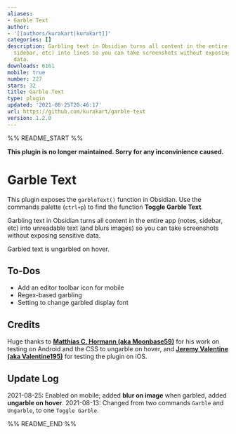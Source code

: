 ```yaml
---
aliases:
- Garble Text
author:
- '[[authors/kurakart|kurakart]]'
categories: []
description: Garbling text in Obsidian turns all content in the entire app (notes,
  sidebar, etc) into lines so you can take screenshots without exposing sensitive
  data.
downloads: 6161
mobile: true
number: 227
stars: 32
title: Garble Text
type: plugin
updated: '2021-08-25T20:46:17'
url: https://github.com/kurakart/garble-text
version: 1.2.0
---
```


%% README_START %%

**This plugin is no longer maintained. Sorry for any inconvinience caused.**

# Garble Text

This plugin exposes the `garbleText()` function in Obsidian. Use the commands palette (`ctrl+p`) to find the function **Toggle Garble Text**.

Garbling text in Obsidian turns all content in the entire app (notes, sidebar, etc) into unreadable text (and blurs images) so you can take screenshots without exposing sensitive data.

Garbled text is ungarbled on hover.

## To-Dos

- Add an editor toolbar icon for mobile
- Regex-based garbling
- Setting to change garbled display font

## Credits

Huge thanks to [**Matthias C. Hormann (aka Moonbase59)**](https://github.com/Moonbase59) for his work on testing on Android and the CSS to ungarble on hover, and [**Jeremy Valentine (aka Valentine195)**](https://github.com/valentine195) for testing the plugin on iOS.

## Update Log

2021-08-25: Enabled on mobile; added **blur on image** when garbled, added **ungarble on hover**.
2021-08-13: Changed from two commands `Garble` and `Ungarble`, to one `Toggle Garble`.


%% README_END %%